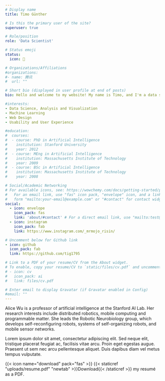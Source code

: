 ```yaml
---
# Display name
title: Timo Günther

# Is this the primary user of the site?
superuser: true

# Role/position
role: 'Data Scientist'

# Status emoji
status:
  icon: 🍺

# Organizations/Affiliations
#organizations:
#- name: 腾讯
#  url: ""

# Short bio (displayed in user profile at end of posts)
bio: Hello and welcome to my website! My name is Timo, and I'm a data scientist with a passion for solving complex problems using data-driven insights. Thank you for visiting, and I look forward to working with you to achieve your data goals!

#interests:
- Data Science, Analysis and Visualization
- Machine Learning
- Web Design
- Usability and User Experience

#education:
#  courses:
#  - course: PhD in Artificial Intelligence
#    institution: Stanford University
#    year: 2012
#  - course: MEng in Artificial Intelligence
#    institution: Massachusetts Institute of Technology
#    year: 2009
#  - course: BSc in Artificial Intelligence
#    institution: Massachusetts Institute of Technology
#    year: 2008

# Social/Academic Networking
# For available icons, see: https://wowchemy.com/docs/getting-started/page-builder/#icons
#   For an email link, use "fas" icon pack, "envelope" icon, and a link in the
#   form "mailto:your-email@example.com" or "#contact" for contact widget.
social:
  - icon: envelope
    icon_pack: fas
    link: 'about/#contact' # For a direct email link, use "mailto:test@example.org".
  - icon: instagram
    icon_pack: fab
    link: https://www.instagram.com/_mrmojo_risin/

# Uncomment below for Github link
- icon: github
  icon_pack: fab
  link: https://github.com/tig1795

# Link to a PDF of your resume/CV from the About widget.
# To enable, copy your resume/CV to `static/files/cv.pdf` and uncomment the lines below.
# - icon: cv
#   icon_pack: ai
#   link: files/cv.pdf

# Enter email to display Gravatar (if Gravatar enabled in Config)
#email: ""
---
```


Alice Wu is a professor of artificial intelligence at the Stanford AI Lab. Her research interests include distributed robotics, mobile computing and programmable matter. She leads the Robotic Neurobiology group, which develops self-reconfiguring robots, systems of self-organizing robots, and mobile sensor networks.

Lorem ipsum dolor sit amet, consectetur adipiscing elit. Sed neque elit, tristique placerat feugiat ac, facilisis vitae arcu. Proin eget egestas augue. Praesent ut sem nec arcu pellentesque aliquet. Duis dapibus diam vel metus tempus vulputate.

{{< icon name="download" pack="fas" >}} {{< staticref "uploads/resume.pdf" "newtab" >}}Download{{< /staticref >}} my resumé as a PDF.
